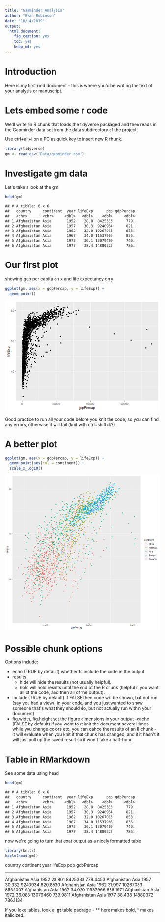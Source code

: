 ```yaml
---
title: "Gapminder Analysis"
author: "Evan Robinson"
date: "10/14/2019"
output:
  html_document:
    fig_caption: yes
    toc: yes
    keep_md: yes
---
```


# Introduction

Here is my first rmd document - this is where you'd be writing the text of your analysis or manuscript.

# Lets embed some r code

We'll write an R chunk that loads the tidyverse packaged and then reads in the Gapminder data set from the data subdirectory of the project.

Use ctrl+alt+i on a PC as quick key to insert new R chunk.


```r
library(tidyverse)
gm <- read_csv('Data/gapminder.csv')
```

# Investigate gm data

Let's take a look at the gm


```r
head(gm)
```

```
## # A tibble: 6 x 6
##   country     continent  year lifeExp      pop gdpPercap
##   <chr>       <chr>     <dbl>   <dbl>    <dbl>     <dbl>
## 1 Afghanistan Asia       1952    28.8  8425333      779.
## 2 Afghanistan Asia       1957    30.3  9240934      821.
## 3 Afghanistan Asia       1962    32.0 10267083      853.
## 4 Afghanistan Asia       1967    34.0 11537966      836.
## 5 Afghanistan Asia       1972    36.1 13079460      740.
## 6 Afghanistan Asia       1977    38.4 14880372      786.
```

# Our first plot

showing gdp per capita on x and life expectancy on y


```r
ggplot(gm, aes(x = gdpPercap, y = lifeExp)) +
  geom_point()
```

![Life Expectancy v. GDP](rwithmeta_files/figure-html/unnamed-chunk-3-1.png)

Good practice to run all your code before you knit the code, so you can find any errors, otherwise it will fail (knit with ctrl+shift+k?)

# A better plot


```r
ggplot(gm, aes(x = gdpPercap, y = lifeExp)) +
  geom_point(aes(col = continent)) +
  scale_x_log10()
```

![Life Expectancy v. GDP with color](rwithmeta_files/figure-html/unnamed-chunk-4-1.png)

# Possible chunk options

Options include:
- echo (TRUE by default) whether to include the code in the output
- results 
  - hide will hide the results (not usually helpful).
  - hold will hold results until the end of the R chunk (helpful if you want all of the code, and then all of the output).
- include (TRUE by default) if FALSE then code will be shown, but not run (say you had a view() in your code, and you just wanted to show someone that's what they should do, but not actually run within your document)
- fig.width, fig.height set the figure dimensions in your output
-cache (FALSE by default) if you want to reknit the document several times while you change colors etc, you can cahce the results of an R chunk - it will evaluate when you knit if that chunk has changed, and if it hasn't it will just pull up the saved result so it won't take a half-hour.

# Table in RMarkdown

See some data using head


```r
head(gm)
```

```
## # A tibble: 6 x 6
##   country     continent  year lifeExp      pop gdpPercap
##   <chr>       <chr>     <dbl>   <dbl>    <dbl>     <dbl>
## 1 Afghanistan Asia       1952    28.8  8425333      779.
## 2 Afghanistan Asia       1957    30.3  9240934      821.
## 3 Afghanistan Asia       1962    32.0 10267083      853.
## 4 Afghanistan Asia       1967    34.0 11537966      836.
## 5 Afghanistan Asia       1972    36.1 13079460      740.
## 6 Afghanistan Asia       1977    38.4 14880372      786.
```

now we're going to turn that exat output as a nicely formatted table


```r
library(knitr)
kable(head(gm))
```



country       continent    year   lifeExp        pop   gdpPercap
------------  ----------  -----  --------  ---------  ----------
Afghanistan   Asia         1952    28.801    8425333    779.4453
Afghanistan   Asia         1957    30.332    9240934    820.8530
Afghanistan   Asia         1962    31.997   10267083    853.1007
Afghanistan   Asia         1967    34.020   11537966    836.1971
Afghanistan   Asia         1972    36.088   13079460    739.9811
Afghanistan   Asia         1977    38.438   14880372    786.1134

If you loke tables, look at **gt** table package - ** here makes bold, * makes italicized.

